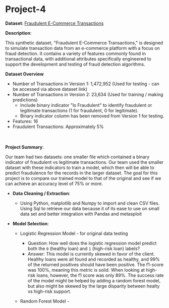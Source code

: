 # Project-4

**Dataset**: [Fraudulent E-Commerce Transactions](https://www.kaggle.com/datasets/shriyashjagtap/fraudulent-e-commerce-transactions/data?select=Fraudulent_E-Commerce_Transaction_Data_2.csv)

**Description**:

This synthetic dataset, "Fraudulent E-Commerce Transactions," is designed to simulate transaction data from an e-commerce platform with a focus on fraud detection. It contains a variety of features commonly found in transactional data, with additional attributes specifically engineered to support the development and testing of fraud detection algorithms.

**Dataset Overview**

  - Number of Transactions in Version 1: 1,472,952 (Used for testing - can be accessed via above dataset link)
  - Number of Transactions in Version 2: 23,634 (Used for training / making predictions)
    - Include binary indicator "Is Fraudulent" to identify fraudulent or legitimate transactions (1 for fraudulent, 0 for legitimate).
    - Binary indicator column has been removed from Version 1 for testing.
  - Features: 16
  - Fraudulent Transactions: Approximately 5%

<br><br>
**Project Summary**:

Our team had two datasets: one smaller file which contained a binary indicator of fraudulent vs legitimate transactions. Our team used the smaller dataset with these indicators to train a model, which then will be able to predict fraudulence for the records in the larger dataset. The goal for this project is to compare our trained model to that of the original and see if we can achieve an accuracy level of 75% or more.

  - **Data Cleaning / Extraction**:

    - Using Python, matplotlib and Numpy to import and clean CSV files. Using Sql to retrieve our data because it of its ease to use on small data set and better integration with Pandas and metasploit

  - **Model Selection**:

    - Logistic Regression Model - for original data testing

       - Question: How well does the logistic regression model predict both the `0` (healthy loan) and `1` (high-risk loan) labels?
       - Answer: This model is currently skewed in favor of the client. Healthy loans were all found and recorded as healthy, and 99% of the returned positives should have been positive. The f1-score was 100%, meaning this metric is solid. When looking at high-risk loans, however, the f1 score was only 89%. The success rate of the model might be helped by adding a random forest model, but also might be skewed by the large disparity between healty vs high-risk support.

    - Random Forest Model - 
